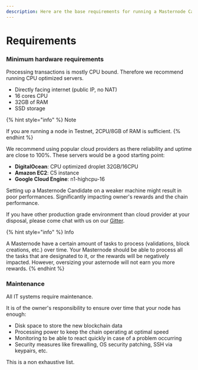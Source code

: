 ```yaml
---
description: Here are the base requirements for running a Masternode Candidate.
---
```


# Requirements

### Minimum hardware requirements <a id="hardware"></a>

Processing transactions is mostly CPU bound. Therefore we recommend running CPU optimized servers.

* Directly facing internet \(public IP, no NAT\)
* 16 cores CPU
* 32GB of RAM
* SSD storage

{% hint style="info" %}
Note

If you are running a node in Testnet, 2CPU/8GB of RAM is sufficient.
{% endhint %}

We recommend using popular cloud providers as there reliability and uptime are close to 100%. These servers would be a good starting point:

* **DigitalOcean**: CPU optimized droplet 32GB/16CPU
* **Amazon EC2**: C5 instance
* **Google Cloud Engine**: n1-highcpu-16

Setting up a Masternode Candidate on a weaker machine might result in poor performances. Significantly impacting owner's rewards and the chain performance.

If you have other production grade environment than cloud provider at your disposal, please come chat with us on our [Gitter](https://gitter.im/tomochain).

{% hint style="info" %}
Info

A Masternode have a certain amount of tasks to process \(validations, block creations, etc.\) over time. Your Masternode should be able to process all the tasks that are designated to it, or the rewards will be negatively impacted. However, oversizing your asternode will not earn you more rewards.
{% endhint %}

### Maintenance <a id="maintenance"></a>

All IT systems require maintenance.

It is of the owner's responsibility to ensure over time that your node has enough:

* Disk space to store the new blockchain data
* Processing power to keep the chain operating at optimal speed
* Monitoring to be able to react quickly in case of a problem occurring
* Security measures like firewalling, OS security patching, SSH via keypairs, etc.

This is a non exhaustive list.

